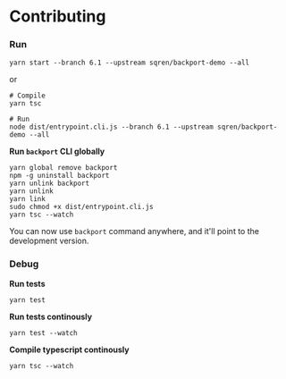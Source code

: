 # Contributing

### Run

```
yarn start --branch 6.1 --upstream sqren/backport-demo --all
```

or

```
# Compile
yarn tsc

# Run
node dist/entrypoint.cli.js --branch 6.1 --upstream sqren/backport-demo --all
```

**Run `backport` CLI globally**

```
yarn global remove backport
npm -g uninstall backport
yarn unlink backport
yarn unlink
yarn link
sudo chmod +x dist/entrypoint.cli.js
yarn tsc --watch
```

You can now use `backport` command anywhere, and it'll point to the development version.

### Debug

**Run tests**

```
yarn test
```

**Run tests continously**

```
yarn test --watch
```

**Compile typescript continously**

```
yarn tsc --watch
```
